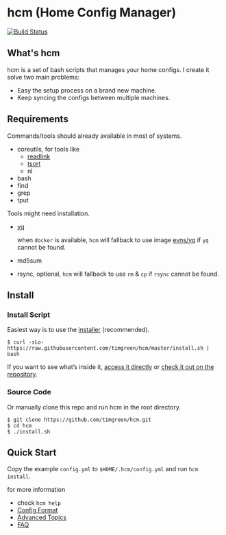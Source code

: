 # hcm (Home Config Manager)

[![Build Status](https://travis-ci.org/timgreen/hcm.svg?branch=master)](https://travis-ci.org/timgreen/hcm)

## What's hcm

hcm is a set of bash scripts that manages your home configs. I create it solve two main problems:

   * Easy the setup process on a brand new machine.
   * Keep syncing the configs between multiple machines.

## Requirements

Commands/tools should already available in most of systems.

   * coreutils, for tools like
      * [readlink](https://linux.die.net/man/1/readlink)
      * [tsort](https://en.wikipedia.org/wiki/Tsort)
      * nl
   * bash
   * find
   * grep
   * tput

Tools might need installation.

   * [yq](https://yq.readthedocs.io/)

      when `docker` is available, `hcm` will fallback to use image [evns/yq](https://hub.docker.com/r/evns/yq/) if `yq` cannot be found.
   * md5sum
   * rsync, optional, `hcm` will fallback to use `rm` & `cp` if `rsync` cannot be found.

## Install

### Install Script
Easiest way is to use the [installer][installer_bin] (recommended).

    $ curl -sLo- https://raw.githubusercontent.com/timgreen/hcm/master/install.sh | bash

If you want to see what’s inside it, [access it directly][installer_bin] or
[check it out on the repository][installer_source].

### Source Code
Or manually clone this repo and run hcm in the root directory.

    $ git clone https://github.com/timgreen/hcm.git
    $ cd hcm
    $ ./install.sh

## Quick Start

Copy the example `config.yml` to `$HOME/.hcm/config.yml` and run `hcm install`.

for more information

   * check `hcm help`
   * [Config Format](docs/CONFIG.md)
   * [Advanced Topics](docs/ADVANCED.md)
   * [FAQ](docs/FAQ.md)


[installer_bin]: https://raw.githubusercontent.com/timgreen/hcm/master/install.sh
[installer_source]: https://github.com/timgreen/hcm/blob/master/install.sh
